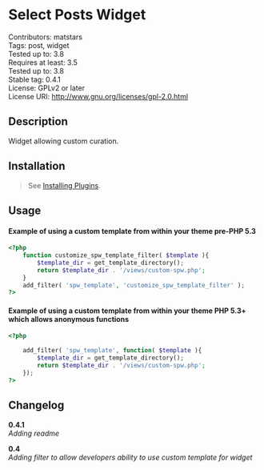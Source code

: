 Select Posts Widget
===================
Contributors: matstars  
Tags: post, widget  
Tested up to: 3.8  
Requires at least: 3.5  
Tested up to: 3.8  
Stable tag: 0.4.1  
License: GPLv2 or later  
License URI: http://www.gnu.org/licenses/gpl-2.0.html

## Description
Widget allowing custom curation.

## Installation
> See [Installing Plugins](http://codex.wordpress.org/Managing_Plugins#Installing_Plugins).


## Usage

#### Example of using a custom template from within your theme pre-PHP 5.3

```php
<?php
    function customize_spw_template_filter( $template ){
        $template_dir = get_template_directory();
        return $template_dir . '/views/custom-spw.php';    
    }
    add_filter( 'spw_template', 'customize_spw_template_filter' );
?>
```


#### Example of using a custom template from within your theme PHP 5.3+ which allows anonymous functions

```php
<?php

    add_filter( 'spw_template', function( $template ){
        $template_dir = get_template_directory();
        return $template_dir . '/views/custom-spw.php';
    });
?>
```
## Changelog

**0.4.1**  
*Adding readme*

**0.4**  
*Adding filter to allow developers ability to use custom template for widget*
